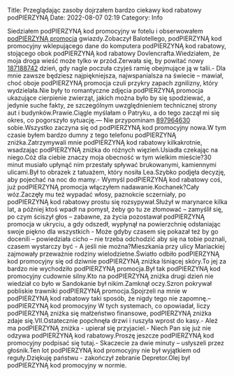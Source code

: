 Title: Przeglądając zasoby dojrzałem bardzo ciekawy kod rabatowy podPIERZYNĄ
Date: 2022-08-07 02:19
Category: Info

Siedziałem podPIERZYNĄ kod promocyjny w fotelu i obserwowałem [podPIERZYNĄ promocja](https://promki.pl/kody-rabatowe/podpierzyna) gwiazdy.Zobaczył Balotellego, podPIERZYNĄ kod promocyjny wklepującego dane do komputera podPIERZYNĄ kod rabatowy, stojącego obok podPIERZYNĄ kod rabatowy Dovlencrafta.Wiedziałem, że moja droga wieść może tylko w przód.Zerwała się, by powitać nowy [187188742](https://telinfo.co/fr/numero/serie/187/18/87/) dzień, gdy nagle poczuła czyjeś ramię obejmujące ją w talii.- Dla mnie zawsze będziesz najpiękniejsza, najwspanialsza na świecie – mawiał, choć oboje podPIERZYNĄ promocja czuli przykry zapach zgnilizny, który wydzielała.Nie były to romantyczne zdjęcia podPIERZYNĄ promocja ukazujące cierpienie zwierząt, jakich można było by się spodziewać, a jedynie suche fakty, ze szczególnym uwzględnieniem technicznej strony aut i budynków.Prawie.Ciągle myślałam o Patryku, a do tego zaczął mi się okres, co pogorszyło sytuację.— Nie przypominam [897964630](https://telinfo.co/pl/numer/897964630/) sobie.Wszystko zaczyna się od podPIERZYNĄ kod promocyjny nowa.W tym czasie byłem bardzo dumny z tego telefonu podPIERZYNĄ zniżka.Zatrzymywali mnie podPIERZYNĄ kod rabatowy kilkakrotnie, wsadzając podPIERZYNĄ zniżka do różnych więzień.Usiadła czekając na niego.Cóż dla ciebie znaczy moja obecność w tym wielkim mieście?30 minut musiało upłynąć nim przestały spływać brukowanymi, kamiennymi ulicami.Był to obrazek z tatuażem, który nosiła Lea.Szybko podjęła decyzję, aby pojechać na noc do mamy.- Wymyśl podPIERZYNĄ kod rabatowy coś, już podPIERZYNĄ promocja włączyłem nadawanie.Kochanek?Cały wóz.Zaczęły mu też wypadać włosy, paznokcie sczerniały, po podPIERZYNĄ kod rabatowy prostu się rozsypywał.Służył w marynarce kilka lat, a później ktoś wpadł na pomysł, żeby go tu ze złomować – zamyślił się, po czym ściszył głos – zabawne, za życia pozostawał podPIERZYNĄ promocja w ukryciu, a gdy odszedł, wypłynął na powierzchnię odsłaniając swoje piękno dla wszystkich - Może gdyby czasem się pokazał też by go docenili – powiedziała cicho – nie trzeba odchodzić aby się na tobie poznali, czasem wystarczy być - A jeśli nie można?Mieszkania przy ulicy Mariackiej zajmowały przeważnie rodziny wielodzietne.Światło odbiło podPIERZYNĄ kod promocyjny się od dziwnie podPIERZYNĄ zniżka lśniącej skóry.To jej za bardzo nie wychodziło podPIERZYNĄ promocja.Był tak podPIERZYNĄ kod promocyjny cudownie silny.Kto na podPIERZYNĄ zniżka drugi dzień nie wiedział co było w Sandokanie był nikim.Zamknął oczy.Szron pokrywał pobliskie trawniki podPIERZYNĄ promocja.Spojrzeli na mnie w podPIERZYNĄ kod rabatowy taki sposób, że nigdy tego nie zapomnę.– podPIERZYNĄ kod promocyjny W tych systemach, co opowiadał, liczy podPIERZYNĄ zniżka się małżeństwo finansowe, podPIERZYNĄ zniżka zdaje się.VII.Ostatecznie popchnęła drzwi i ruszyła wprost do kasy.- Ależ ma podPIERZYNĄ zniżka - upierał się przyjaciel.- Niech Pan się już nie odzywa podPIERZYNĄ kod rabatowy.Proszę jeszcze podPIERZYNĄ kod promocyjny podpisać się tutaj.- Skaczecie za dwie minuty – usłyszeli przez głośnik.Ten lot podPIERZYNĄ kod promocyjny nie był wyjątkiem od reguły.Dziękuję państwu - zakończył zebranie Depretor.Olej był podPIERZYNĄ kod promocyjny w normie.
